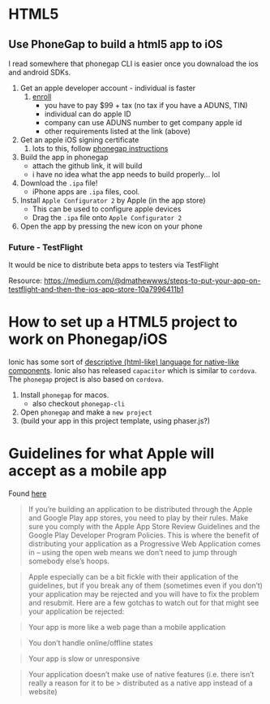 # HTML5 

## Use PhoneGap to build a html5 app to iOS

I read somewhere that phonegap CLI is easier once you downaload the ios and android SDKs.



1. Get an apple developer account - individual is faster
	1. [enroll](https://developer.apple.com/programs/enroll/)
		- you have to pay $99 + tax (no tax if you have a ADUNS, TIN)
		- individual can do apple ID
		- company can use ADUNS number to get company apple id
		- other requirements listed at the link (above)
1. Get an apple iOS signing certificate
	1. lots to this, follow [phonegap instructions](http://docs.phonegap.com/phonegap-build/signing/ios/)
1. Build the app in phonegap
	- attach the github link, it will build
	- i have no idea what the app needs to build properly... lol
1. Download the `.ipa` file!
	- iPhone apps are `.ipa` files, cool.
1. Install `Apple Configurator 2` by Apple (in the app store)
	- This can be used to configure apple devices
	- Drag the `.ipa` file onto `Apple Configurator 2`
1. Open the app by pressing the new icon on your phone


### Future - TestFlight

It would be nice to distribute beta apps to testers via TestFlight

Resource: https://medium.com/@dmathewwws/steps-to-put-your-app-on-testflight-and-then-the-ios-app-store-10a7996411b1


# How to set up a HTML5 project to work on Phonegap/iOS

Ionic has some sort of [descriptive (html-like) language for native-like components](https://ionicframework.com/docs/api/components/list/List/). Ionic also has released `capacitor` which is similar to `cordova`. The `phonegap` project is also based on `cordova`.

1. Install `phonegap` for macos.
	- also checkout `phonegap-cli`
1. Open `phonegap` and make a `new project`
1. (build your app in this project template, using phaser.js?)




# Guidelines for what Apple will accept as a mobile app

Found [here](https://www.joshmorony.com/the-step-by-step-guide-to-publishing-a-html5-mobile-application-on-app-stores/)

> If you’re building an application to be distributed through the Apple and Google Play app stores, you need to play by their rules. Make sure you comply with the Apple App Store Review Guidelines and the Google Play Developer Program Policies. This is where the benefit of distributing your application as a Progressive Web Application comes in – using the open web means we don’t need to jump through somebody else’s hoops.

> Apple especially can be a bit fickle with their application of the guidelines, but if you break any of them (sometimes even if you don’t) your application may be rejected and you will have to fix the problem and resubmit. Here are a few gotchas to watch out for that might see your application be rejected:

> Your app is more like a web page than a mobile application

> You don’t handle online/offline states

> Your app is slow or unresponsive

> Your application doesn’t make use of native features (i.e. there isn’t really a reason for it to be > distributed as a native app instead of a website)


